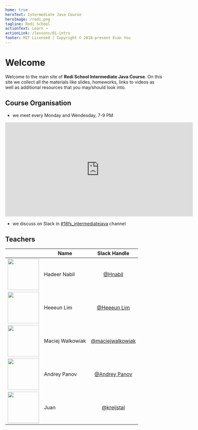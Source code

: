 ```yaml
---
home: true
heroText: Intermediate Java Course
heroImage: /redi.png
tagline: Redi School
actionText: Learn →
actionLink: /lessons/01-intro
footer: MIT Licensed | Copyright © 2018-present Evan You
---
```


# Welcome

Welcome to the main site of **Redi School Intermediate Java Course**. On this site we collect all the materials like slides, homeworks, links to videos as well as additional resources that you may/should look into.

## Course Organisation

- we meet every Monday and Wendesday, 7-9 PM

<div class="mapouter"><div class="gmap_canvas"><iframe width="600" height="300" id="gmap_canvas" src="https://maps.google.com/maps?q=Digitales%20Lernzentrum%20Berlin%20Kemperpl.%201%2C%2010785%20Berlin&t=&z=17&ie=UTF8&iwloc=&output=embed" frameborder="0" scrolling="no" marginheight="0" marginwidth="0"></iframe></div></div>

- we discuss on Slack in [#18fs_intermediatejava](https://redi-school.slack.com/messages/CCJQCFBNX) channel

## Teachers

|   | Name        | Slack Handle         | 
| - | ------------- |:-------------:| 
| <img src="https://ui-avatars.com/api/?name=H+N&size=100" width="100" height="100"> | Hadeer Nabil      | [@Hnabil](https://redi-school.slack.com/messages/DCZU6R9T7) | 
| <img src="https://ui-avatars.com/api/?name=H+L&size=100" width="100" height="100">  | Heeeun Lim      | [@Heeeun Lim](https://redi-school.slack.com/messages/DCZU6R9T7)      | 
| <img src="https://pbs.twimg.com/profile_images/453170120819351552/HzuP1CoL_400x400.jpeg" width="100" height="100"> | Maciej Walkowiak | [@maciejwalkowiak](https://redi-school.slack.com/messages/DBV8VDBGT)      |
| <img src="https://ui-avatars.com/api/?name=A+P&size=100" width="100" height="100">  | Andrey Panov | [@Andrey Panov](https://redi-school.slack.com/messages/DFDP172LA) |
| <img src="https://ui-avatars.com/api/?name=J+K&size=100" width="100" height="100">  | Juan | [@kreijstal](https://redi-school.slack.com/messages/DFEQLV31V)        |